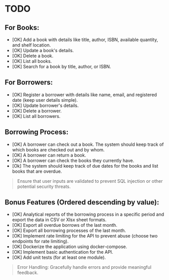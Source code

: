 # TODO

## For Books:

- [OK] Add a book with details like title, author, ISBN, available quantity, and shelf location.
- [OK] Update a book's details.
- [OK] Delete a book.
- [OK] List all books.
- [OK] Search for a book by title, author, or ISBN.

## For Borrowers:

- [OK] Register a borrower with details like name, email, and registered date (keep user details simple).
- [OK] Update borrower's details.
- [OK] Delete a borrower.
- [OK] List all borrowers.

## Borrowing Process:

- [OK] A borrower can check out a book. The system should keep track of which books are checked out and by whom.
- [OK] A borrower can return a book.
- [OK] A borrower can check the books they currently have.
- [Ok] The system should keep track of due dates for the books and list books that are overdue.

> Ensure that user inputs are validated to prevent SQL injection or other potential security threats.

## Bonus Features (Ordered descending by value):

- [OK] Analytical reports of the borrowing process in a specific period and export the data in CSV or Xlsx sheet formats.
- [OK] Export all overdue borrows of the last month.
- [OK] Export all borrowing processes of the last month.
- [OK] Implement rate limiting for the API to prevent abuse (choose two endpoints for rate limiting).
- [OK] Dockerize the application using docker-compose.
- [OK] Implement basic authentication for the API.
- [OK] Add unit tests (for at least one module).

> Error Handling: Gracefully handle errors and provide meaningful feedback.
